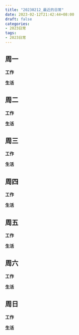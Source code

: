 ```yaml
---
title: "20230212_最近的日常"
date: 2023-02-12T21:42:44+08:00
draft: false
categories:
- 2023日常
tags:
- 2023日常
---
```



## 周一

**工作**



**生活**


## 周二

**工作**



**生活**


## 周三


**工作**



**生活**


## 周四


**工作**



**生活**


## 周五


**工作**



**生活**


## 周六


**工作**



**生活**


## 周日


**工作**



**生活**



